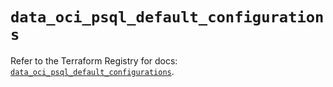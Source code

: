 # `data_oci_psql_default_configurations`

Refer to the Terraform Registry for docs: [`data_oci_psql_default_configurations`](https://registry.terraform.io/providers/oracle/oci/7.19.0/docs/data-sources/psql_default_configurations).
